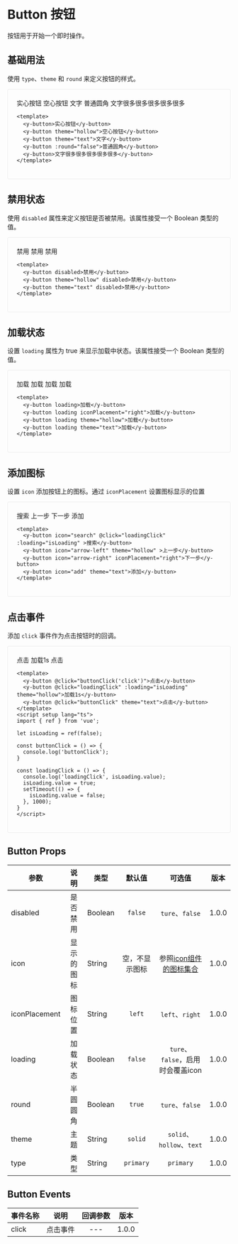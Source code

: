 # Button 按钮
按钮用于开始一个即时操作。

## 基础用法
使用 `type`、`theme` 和 `round` 来定义按钮的样式。

<div class="demo demo-button">
    <y-button>实心按钮</y-button>
    <y-button theme="hollow">空心按钮</y-button>
    <y-button theme="text">文字</y-button>
    <y-button :round="false">普通圆角</y-button>
    <y-button>文字很多很多很多很多很多</y-button>

  ```vue
  <template>
    <y-button>实心按钮</y-button>
    <y-button theme="hollow">空心按钮</y-button>
    <y-button theme="text">文字</y-button>
    <y-button :round="false">普通圆角</y-button>
    <y-button>文字很多很多很多很多很多</y-button>
  </template>
  ```
</div>


## 禁用状态
使用 `disabled` 属性来定义按钮是否被禁用。该属性接受一个 Boolean 类型的值。

<div class="demo demo-button">
  <y-button disabled>禁用</y-button>
  <y-button theme="hollow" disabled>禁用</y-button>
  <y-button theme="text" disabled>禁用</y-button>

  ```vue
  <template>
    <y-button disabled>禁用</y-button>
    <y-button theme="hollow" disabled>禁用</y-button>
    <y-button theme="text" disabled>禁用</y-button>
  </template>
  ```
</div>

## 加载状态
设置 `loading` 属性为 true 来显示加载中状态。该属性接受一个 Boolean 类型的值。

<div class="demo demo-button">
  <y-button loading>加载</y-button>
  <y-button loading iconPlacement="right">加载</y-button>
  <y-button loading theme="hollow">加载</y-button>
  <y-button loading theme="text">加载</y-button>

  ```vue
  <template>
    <y-button loading>加载</y-button>
    <y-button loading iconPlacement="right">加载</y-button>
    <y-button loading theme="hollow">加载</y-button>
    <y-button loading theme="text">加载</y-button>
  </template>
  ```
</div>

## 添加图标
设置 `icon` 添加按钮上的图标。通过 `iconPlacement` 设置图标显示的位置

<div class="demo demo-button">
  <y-button icon="search" @click="loadingClick" :loading="isLoading" >搜索</y-button>
  <y-button icon="arrow-left" theme="hollow" >上一步</y-button>
  <y-button icon="arrow-right" iconPlacement="right">下一步</y-button>
  <y-button icon="add" theme="text">添加</y-button>

  ```vue
  <template>
    <y-button icon="search" @click="loadingClick" :loading="isLoading" >搜索</y-button>
    <y-button icon="arrow-left" theme="hollow" >上一步</y-button>
    <y-button icon="arrow-right" iconPlacement="right">下一步</y-button>
    <y-button icon="add" theme="text">添加</y-button>
  </template>
  ```
</div>

## 点击事件
添加 `click` 事件作为点击按钮时的回调。

<div class="demo demo-button">
    <y-button @click="buttonClick('click')">点击</y-button>
  <y-button @click="loadingClick" :loading="isLoading" theme="hollow">加载1s</y-button>
  <y-button @click="buttonClick" theme="text">点击</y-button>

  ```vue
  <template>
    <y-button @click="buttonClick('click')">点击</y-button>
    <y-button @click="loadingClick" :loading="isLoading" theme="hollow">加载1s</y-button>
    <y-button @click="buttonClick" theme="text">点击</y-button>
  </template>
  <script setup lang="ts">
  import { ref } from 'vue';

  let isLoading = ref(false);

  const buttonClick = () => {
    console.log('buttonClick');
  }

  const loadingClick = () => {
    console.log('loadingClick', isLoading.value);
    isLoading.value = true;
    setTimeout(() => {
      isLoading.value = false;
    }, 1000);
  }
  </script>
  ```
</div>

## Button Props
<div class="props-table">

| 参数          |     说明    |  类型     |      默认值    |                可选值              |  版本  |
| ------------- |:-----------:| ----------|:--------------:|:---------------------------------:| ------ |
| disabled      | 是否禁用    | Boolean   | `false`        | `ture`、`false`                   | 1.0.0 |
| icon          | 显示的图标  | String    | 空，不显示图标  | 参照[icon组件的图标集合](/component/icon.html#图标集合)               | 1.0.0 |
| iconPlacement | 图标位置    | String    | `left`         | `left`、`right`                   | 1.0.0 |
| loading       | 加载状态    | Boolean   | `false`        | `ture`、`false`，启用时会覆盖icon  | 1.0.0 |
| round         | 半圆圆角    | Boolean   | `true`         | `ture`、`false`                   | 1.0.0 |
| theme         | 主题        | String    | `solid`        | `solid`、`hollow`、`text`         | 1.0.0 |
| type          | 类型        | String    | `primary`      | `primary`                         | 1.0.0 |

</div>

## Button Events
<div class="props-table">

| 事件名称       | 说明        |   回调参数   |  版本  |
| ------------- |:-----------:|:------------:| ------ |
| click         | 点击事件     |     ---      | 1.0.0 |

</div>

<script setup lang="ts">
import { ref } from 'vue';

let isLoading = ref(false);

const buttonClick = (params) => {
  console.log('buttonClick', params);
}

const loadingClick = () => {
  console.log('loadingClick', isLoading.value);
  isLoading.value = true;
  setTimeout(() => {
    isLoading.value = false;
  }, 1000);
}

</script>


<style>
.demo {
  border: 1px solid #ebebeb;
  border-radius: 3px;
  transition: .2s;
  padding: 20px;
}
.demo-button .y-button {
  margin: 6px 8px;
}


.language-vue {
  background-color: rgb(0, 62, 119) !important;
}
</style>